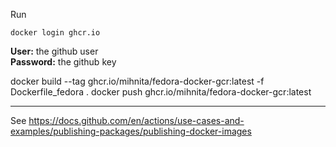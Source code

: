 Run
```
docker login ghcr.io
```

**User:** the github user \
**Password:** the github key

docker build --tag ghcr.io/mihnita/fedora-docker-gcr:latest -f Dockerfile_fedora . 
docker push ghcr.io/mihnita/fedora-docker-gcr:latest

---

See
https://docs.github.com/en/actions/use-cases-and-examples/publishing-packages/publishing-docker-images
